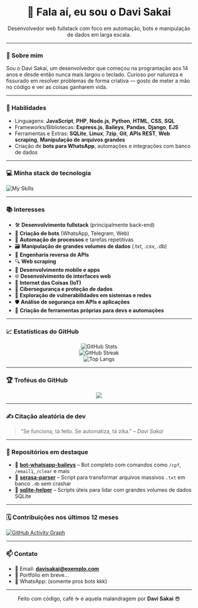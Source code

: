 <h1 align="center">👋 Fala aí, eu sou o Davi Sakai</h1>

<p align="center">
  Desenvolvedor web fullstack com foco em automação, bots e manipulação de dados em larga escala.
</p>

---

### 🚀 Sobre mim

Sou o Davi Sakai, um desenvolvedor que começou na programação aos 14 anos e desde então nunca mais largou o teclado. Curioso por natureza e fissurado em resolver problemas de forma criativa — gosto de meter a mão no código e ver as coisas ganharem vida.

---

### 🧠 Habilidades

- Linguagens: **JavaScript**, **PHP**, **Node.js**, **Python**, **HTML**, **CSS**, **SQL**
- Frameworks/Bibliotecas: **Express.js**, **Baileys**, **Pandas**, **Django**, **EJS**
- Ferramentas e Extras: **SQLite**, **Linux**, **7zip**, **Git**, **APIs REST**, **Web scraping**, **Manipulação de arquivos grandes**
- Criação de **bots para WhatsApp**, automações e integrações com banco de dados

---

### 💻 Minha stack de tecnologia

![My Skills](https://skillicons.dev/icons?i=js,nodejs,php,python,html,css,sqlite,linux,git)

---

### 📚 Interesses

- 🛠️ **Desenvolvimento fullstack** (principalmente back-end)
- 🤖 **Criação de bots** (WhatsApp, Telegram, Web)
- 🧠 **Automação de processos** e tarefas repetitivas
- 🗃️ **Manipulação de grandes volumes de dados** (.txt, .csv, .db)
- 🧬 **Engenharia reversa de APIs**
- 🔍 **Web scraping**
- 📱 **Desenvolvimento mobile e apps**
- 🌐 **Desenvolvimento de interfaces web**
- 🧩 **Internet das Coisas (IoT)**
- 🔐 **Cibersegurança e proteção de dados**
- 🧪 **Exploração de vulnerabilidades em sistemas e redes**
- 🛡️ **Análise de segurança em APIs e aplicações**
- 🧰 **Criação de ferramentas próprias para devs e automações**

---

### 📈 Estatísticas do GitHub

<p align="center">
  <img src="https://github-readme-stats.vercel.app/api?username=davisakai&show_icons=true&theme=tokyonight" alt="GitHub Stats" />
  <br />
  <img src="https://github-readme-streak-stats.herokuapp.com/?user=davisakai&theme=tokyonight" alt="GitHub Streak" />
  <br />
  <img src="https://github-readme-stats.vercel.app/api/top-langs/?username=davisakai&layout=compact&theme=tokyonight" alt="Top Langs" />
</p>

---

### 🏆 Troféus do GitHub

<p align="center">
  <img src="https://github-profile-trophy.vercel.app/?username=davisakai&theme=tokyonight&no-frame=true&row=2&column=3" />
</p>

---

### ✍️ Citação aleatória de dev

> "Se funciona, tá feito. Se automatiza, tá zika." – *Davi Sakai*

---

### 📌 Repositórios em destaque

- 📁 [**bot-whatsapp-baileys**](https://github.com/davisakai/bot-whatsapp-baileys) – Bot completo com comandos como `/cpf`, `/email1`, `/clear` e mais
- 📁 [**serasa-parser**](https://github.com/davisakai/serasa-parser) – Script para transformar arquivos massivos `.txt` em banco `.db` sem crashar
- 📁 [**sqlite-helper**](https://github.com/davisakai/sqlite-helper) – Scripts úteis para lidar com grandes volumes de dados SQLite

---

### 🗓️ Contribuições nos últimos 12 meses

[![GitHub Activity Graph](https://github-readme-activity-graph.cyclic.app/graph?username=davisakai&theme=tokyo-night)](https://github.com/davisakai)

---

### 📫 Contato

- 📧 Email: **davisakai@exemplo.com**
- 🔗 Portfólio em breve...
- 📱 WhatsApp: (somente pros bots kkk)

---

<p align="center">
  Feito com código, café ☕ e aquela malandragem por <strong>Davi Sakai</strong> 😎
</p>
